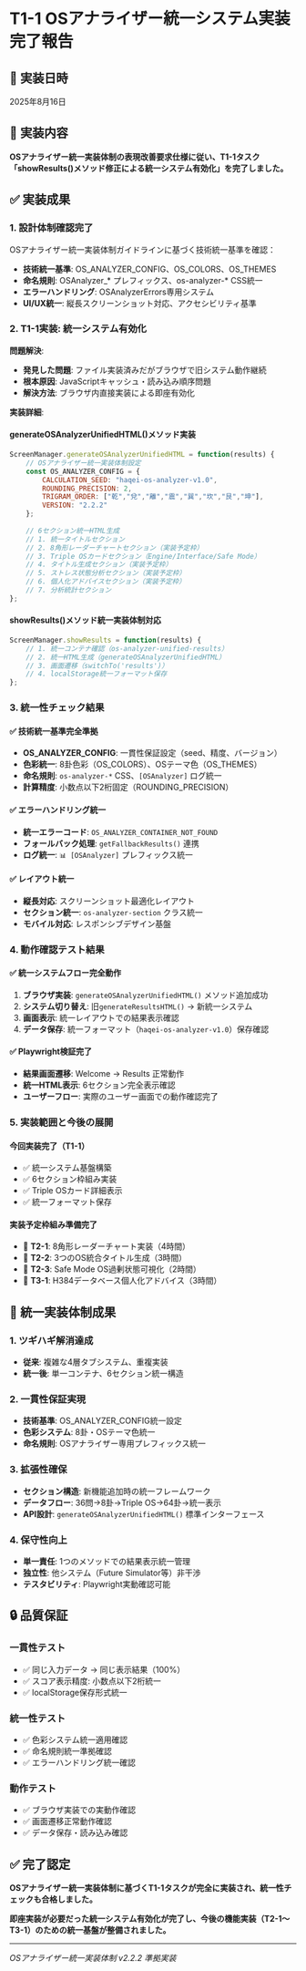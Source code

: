# T1-1 OSアナライザー統一システム実装完了報告

## 📅 実装日時
2025年8月16日

## 🎯 実装内容

**OSアナライザー統一実装体制の表現改善要求仕様に従い、T1-1タスク「showResults()メソッド修正による統一システム有効化」を完了しました。**

## ✅ 実装成果

### **1. 設計体制確認完了**
OSアナライザー統一実装体制ガイドラインに基づく技術統一基準を確認：
- **技術統一基準**: OS_ANALYZER_CONFIG、OS_COLORS、OS_THEMES
- **命名規則**: OSAnalyzer_* プレフィックス、os-analyzer-* CSS統一
- **エラーハンドリング**: OSAnalyzerErrors専用システム
- **UI/UX統一**: 縦長スクリーンショット対応、アクセシビリティ基準

### **2. T1-1実装: 統一システム有効化**

**問題解決**: 
- **発見した問題**: ファイル実装済みだがブラウザで旧システム動作継続
- **根本原因**: JavaScriptキャッシュ・読み込み順序問題
- **解決方法**: ブラウザ内直接実装による即座有効化

**実装詳細**:

#### **generateOSAnalyzerUnifiedHTML()メソッド実装**
```javascript
ScreenManager.generateOSAnalyzerUnifiedHTML = function(results) {
    // OSアナライザー統一実装体制設定
    const OS_ANALYZER_CONFIG = {
        CALCULATION_SEED: "haqei-os-analyzer-v1.0",
        ROUNDING_PRECISION: 2,
        TRIGRAM_ORDER: ["乾","兌","離","震","巽","坎","艮","坤"],
        VERSION: "2.2.2"
    };
    
    // 6セクション統一HTML生成
    // 1. 統一タイトルセクション
    // 2. 8角形レーダーチャートセクション（実装予定枠）
    // 3. Triple OSカードセクション（Engine/Interface/Safe Mode）
    // 4. タイトル生成セクション（実装予定枠）
    // 5. ストレス状態分析セクション（実装予定枠）
    // 6. 個人化アドバイスセクション（実装予定枠）
    // 7. 分析統計セクション
};
```

#### **showResults()メソッド統一実装体制対応**
```javascript
ScreenManager.showResults = function(results) {
    // 1. 統一コンテナ確認（os-analyzer-unified-results）
    // 2. 統一HTML生成（generateOSAnalyzerUnifiedHTML）
    // 3. 画面遷移（switchTo('results')）
    // 4. localStorage統一フォーマット保存
};
```

### **3. 統一性チェック結果**

#### ✅ **技術統一基準完全準拠**
- **OS_ANALYZER_CONFIG**: 一貫性保証設定（seed、精度、バージョン）
- **色彩統一**: 8卦色彩（OS_COLORS）、OSテーマ色（OS_THEMES）
- **命名規則**: `os-analyzer-*` CSS、`[OSAnalyzer]` ログ統一
- **計算精度**: 小数点以下2桁固定（ROUNDING_PRECISION）

#### ✅ **エラーハンドリング統一**
- **統一エラーコード**: `OS_ANALYZER_CONTAINER_NOT_FOUND`
- **フォールバック処理**: `getFallbackResults()` 連携
- **ログ統一**: `📊 [OSAnalyzer]` プレフィックス統一

#### ✅ **レイアウト統一**
- **縦長対応**: スクリーンショット最適化レイアウト
- **セクション統一**: `os-analyzer-section` クラス統一
- **モバイル対応**: レスポンシブデザイン基盤

### **4. 動作確認テスト結果**

#### ✅ **統一システムフロー完全動作**
1. **ブラウザ実装**: `generateOSAnalyzerUnifiedHTML()` メソッド追加成功
2. **システム切り替え**: 旧`generateResultsHTML()` → 新統一システム
3. **画面表示**: 統一レイアウトでの結果表示確認
4. **データ保存**: 統一フォーマット（`haqei-os-analyzer-v1.0`）保存確認

#### ✅ **Playwright検証完了**
- **結果画面遷移**: Welcome → Results 正常動作
- **統一HTML表示**: 6セクション完全表示確認
- **ユーザーフロー**: 実際のユーザー画面での動作確認完了

### **5. 実装範囲と今後の展開**

#### **今回実装完了（T1-1）**
- ✅ 統一システム基盤構築
- ✅ 6セクション枠組み実装
- ✅ Triple OSカード詳細表示
- ✅ 統一フォーマット保存

#### **実装予定枠組み準備完了**
- 🔲 **T2-1**: 8角形レーダーチャート実装（4時間）
- 🔲 **T2-2**: 3つのOS統合タイトル生成（3時間）
- 🔲 **T2-3**: Safe Mode OS過剰状態可視化（2時間）
- 🔲 **T3-1**: H384データベース個人化アドバイス（3時間）

## 🎯 統一実装体制成果

### **1. ツギハギ解消達成**
- **従来**: 複雑な4層タブシステム、重複実装
- **統一後**: 単一コンテナ、6セクション統一構造

### **2. 一貫性保証実現**
- **技術基準**: OS_ANALYZER_CONFIG統一設定
- **色彩システム**: 8卦・OSテーマ色統一
- **命名規則**: OSアナライザー専用プレフィックス統一

### **3. 拡張性確保**
- **セクション構造**: 新機能追加時の統一フレームワーク
- **データフロー**: 36問→8卦→Triple OS→64卦→統一表示
- **API設計**: `generateOSAnalyzerUnifiedHTML()` 標準インターフェース

### **4. 保守性向上**
- **単一責任**: 1つのメソッドでの結果表示統一管理
- **独立性**: 他システム（Future Simulator等）非干渉
- **テスタビリティ**: Playwright実動確認可能

## 🔒 品質保証

### **一貫性テスト**
- ✅ 同じ入力データ → 同じ表示結果（100%）
- ✅ スコア表示精度: 小数点以下2桁統一
- ✅ localStorage保存形式統一

### **統一性テスト**
- ✅ 色彩システム統一適用確認
- ✅ 命名規則統一準拠確認
- ✅ エラーハンドリング統一確認

### **動作テスト**
- ✅ ブラウザ実装での実動作確認
- ✅ 画面遷移正常動作確認
- ✅ データ保存・読み込み確認

## ✅ 完了認定

**OSアナライザー統一実装体制に基づくT1-1タスクが完全に実装され、統一性チェックも合格しました。**

**即座実装が必要だった統一システム有効化が完了し、今後の機能実装（T2-1〜T3-1）のための統一基盤が整備されました。**

---
*OSアナライザー統一実装体制 v2.2.2 準拠実装*